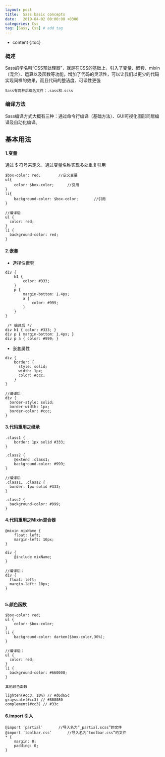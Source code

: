 ```yaml
---
layout: post
title:  Sass basic concepts
date:   2019-04-02 00:00:00 +0300
categories: Css
tag: [Sass, Css] # add tag
---
```


* content
{:toc}


### 概述
Sass的学名叫“CSS预处理器”，就是在CSS的基础上，引入了变量、嵌套、mixin（混合）、运算以及函数等功能，增加了代码的灵活性，可以让我们以更少的代码实现同样的效果，而且代码的整洁度、可读性更强
    
```
Sass有两种后缀名文件：.sass和.scss
```
    
### 编译方法
Sass编译方式大概有三种：通过命令行编译（基础方法）、GUI可视化图形同居编译及自动化编译。
    
## 基本用法
#### 1.变量

通过 $ 符号来定义，通过变量名称实现多处重复引用
```
$box-color: red;        //定义变量
ul{
    color: $box-color;      //引用
}
li{
    background-color: $box-color;       //引用
}
    
//编译后
ul {
  color: red;
}
li {
  background-color: red;
}
```

#### 2.嵌套

- 选择性嵌套

```
div {
    h1 {
        color: #333;
    }
    p {
        margin-bottom: 1.4px;
        a {
            color: #999;
        }
    }
}
    
 /* 编译后 */
div h1 { color: #333; }
div p { margin-bottom: 1.4px; }
div p a { color: #999; }
```
    
- 嵌套属性

```
div {
    border: {
      style: solid;
      width: 1px;
      color: #ccc;
    }
}
    
//编译后
div {
  border-style: solid;
  border-width: 1px;
  border-color: #ccc;
}
```
    
#### 3.代码重用之继承

```
.class1 {
    border: 1px solid #333;
}
    
.class2 {
    @extend .class1;
    background-color: #999;
}
    
//编译后
.class1, .class2 {
  border: 1px solid #333;
}
    
.class2 {
  background-color: #999;
}
```

#### 4.代码重用之Mixin混合器

```
@mixin mixName {        
    float: left;
    margin-left: 10px;
}
    
div {
    @include mixName;
}
    
//编译后：
div {
  float: left;
  margin-left: 10px;
}
    
```
    
#### 5.颜色函数

```
$box-color: red;        
ul {
    color: $box-color;      
}
li {
    background-color: darken($box-color,30%);       
}
    
//编译后：
ul {
  color: red;
}
li {
  background-color: #660000;
}
```

```
其他颜色函数

lighten(#cc3, 10%) // #d6d65c
grayscale(#cc3) // #808080
complement(#cc3) // #33c
```

#### 6.import 引入

```
@import ‘partial’       //导入名为“_partial.scss”的文件
@import ‘toolbar.css’       //导入名为“toolbar.css”的文件
* {
    margin: 0;
    padding: 0;
}
```
